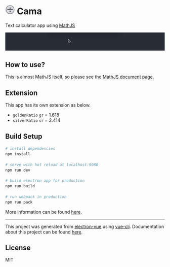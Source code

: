 <h1><img src="https://github.com/nju33/cama/blob/master/app/icons/icon.iconset/icon_32x32@2x.png?raw=true" width=30>&nbsp;Cama</h1>

Text calculator app using [MathJS](https://github.com/josdejong/mathjs)

![Cama screenshot](https://github.com/nju33/cama/blob/master/screenshot.gif?raw=true)

## How to use?

This is almost MathJS itself, so please see the [MathJS document page](http://mathjs.org/docs/index.html).

## Extension

This app has its own extension as below.

- `goldenRatio` `gr` = 1.618
- `silverRatio` `sr` = 2.414

## Build Setup

``` bash
# install dependencies
npm install

# serve with hot reload at localhost:9080
npm run dev

# build electron app for production
npm run build

# run webpack in production
npm run pack
```
More information can be found [here](https://simulatedgreg.gitbooks.io/electron-vue/content/docs/npm_scripts.html).

---

This project was generated from [electron-vue](https://github.com/SimulatedGREG/electron-vue) using [vue-cli](https://github.com/vuejs/vue-cli). Documentation about this project can be found [here](https://simulatedgreg.gitbooks.io/electron-vue/content/index.html).

## License

MIT
